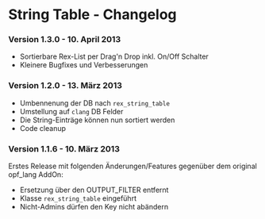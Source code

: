 String Table - Changelog
========================

### Version 1.3.0 - 10. April 2013

* Sortierbare Rex-List per Drag'n Drop inkl. On/Off Schalter
* Kleinere Bugfixes und Verbesserungen

### Version 1.2.0 - 13. März 2013

* Umbennenung der DB nach `rex_string_table`
* Umstellung auf `clang` DB Felder
* Die String-Einträge können nun sortiert werden
* Code cleanup

### Version 1.1.6 - 10. März 2013

Erstes Release mit folgenden Änderungen/Features gegenüber dem original opf_lang AddOn:

* Ersetzung über den OUTPUT_FILTER entfernt
* Klasse `rex_string_table` eingeführt
* Nicht-Admins dürfen den Key nicht abändern

